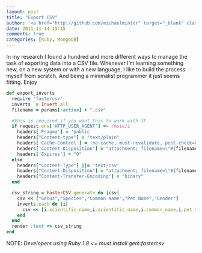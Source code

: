 ```yaml
---
layout: post
title: "Export CSV"
author: '<a href="http://github.com/michaelminter" target="_blank" class="github_link">Michael Minter</a>'
date: 2011-11-14 15:15
comments: true
categories: [Ruby, MongoDB]
---
```

In my research I found a hundred and more different ways to manage the task of exporting data into a CSV file. Whenever I’m learning something new, on a new system or with a new language, I like to build the process myself from scratch. And being a minimalist programmer it just seems fitting. Enjoy

``` ruby
def export_inverts
  require 'fastercsv'
  inverts  = Invert.all
  filename = params[:action] + ".csv"

  #this is required if you want this to work with IE
  if request.env['HTTP_USER_AGENT'] =~ /msie/i
    headers['Pragma'] = 'public'
    headers["Content-type"] = "text/plain"
    headers['Cache-Control'] = 'no-cache, must-revalidate, post-check=0, pre-check=0'
    headers['Content-Disposition'] = "attachment; filename=\"#{filename}\""
    headers['Expires'] = "0"
  else
    headers["Content-Type"] ||= 'text/csv'
    headers["Content-Disposition"] = "attachment; filename=\"#{filename}\""
    headers["Content-Transfer-Encoding"] = "binary"
  end

  csv_string = FasterCSV.generate do |csv|
    csv << ["Genus","Species","Common Name","Pet Name","Gender"]
    inverts.each do |i|
      csv << [i.scientific_name,i.scientific_name,i.common_name,i.pet_name,i.gender]
    end
  end
  render :text => csv_string
end
```

NOTE: *Developers using Ruby 1.8 <= must install gem:fastercsv*